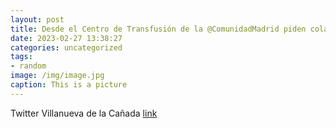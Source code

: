 ```yaml
---
layout: post
title: Desde el Centro de Transfusión de la @ComunidadMadrid piden colaboración urgente para aumentar las reservas de sangre. En este e...
date: 2023-02-27 13:38:27
categories: uncategorized
tags:
- random
image: /img/image.jpg
caption: This is a picture
---
```

Twitter Villanueva de la Cañada [link](https://twitter.com/AytoVDLCanada/status/1630174101967978496)
